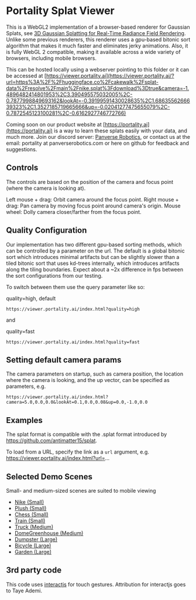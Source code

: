 # Portality Splat Viewer

This is a WebGL2 implementation of a browser-based renderer for Gaussian Splats, see [3D Gaussian Splatting for Real-Time Radiance Field Rendering](https://repo-sam.inria.fr/fungraph/3d-gaussian-splatting/). Unlike some previous renderers, this renderer uses a gpu-based bitonic sort algorithm that makes it much faster and eliminates jerky animations. Also, it is fully WebGL 2 compatible, making it available across a wide variety of browsers, including mobile browsers.

This can be hosted locally using a webserver pointing to this folder or it can be accessed at [https://viewer.portality.ai](https://viewer.portality.ai/?url=https%3A%2F%2Fhuggingface.co%2Fcakewalk%2Fsplat-data%2Fresolve%2Fmain%2Fnike.splat%3Fdownload%3Dtrue&camera=-1.4896482414801953%2C3.390495575032005%2C-0.7877998849693162&lookAt=-0.39199591430028635%2C1.6863556266639323%2C1.3527185719665666&up=-0.02041277475655079%2C-0.7872545123100281%2C-0.6162927746772766)

Coming soon on our product website at [https://portality.ai](https://portality.ai) is a way to learn these splats easily with your data, and much more.  Join our discord server: [Panverse Robotics](https://discord.gg/kmFUXWw5Um), or contact us at the email: portality at panverserobotics.com or here on github for feedback and suggestions.

## Controls 

The controls are based on the position of the camera and focus point (where the camera is looking at).

Left mouse + drag: Orbit camera around the focus point.
Right mouse + drag: Pan camera by moving focus point around camera's origin.
Mouse wheel: Dolly camera closer/farther from the focus point.

## Quality Configuration

Our implementation has two different gpu-based sorting methods, which can be controlled by a parameter on the url.  The default is a global bitonic sort which introduces minimal artifacts but can be slightly slower than a tiled bitonic sort that uses kd-trees internally, which introduces artifacts along the tiling boundaries.  Expect about a ~2x difference in fps between the sort configurations from our testing.

To switch between them use the query parameter like so:

quality=high, default
```
https://viewer.portality.ai/index.html?quality=high
```

and 

quality=fast
```
https://viewer.portality.ai/index.html?quality=fast
```


## Setting default camera params

The camera parameters on startup, such as camera position, the location where the camera is looking, and the up vector, can be specified as parameters, e.g.

```
https://viewer.portality.ai/index.html?camera=5.0,0.0,0.0&lookAt=0.1,0.0,0.08&up=0.0,-1.0,0.0
```

## Examples

The splat format is compatible with the .splat format introduced by https://github.com/antimatter15/splat.

To load from a URL, specify the link as a `url` argument, e.g. https://viewer.portality.ai/index.html?url=...

## Selected Demo Scenes
Small- and medium-sized scenes are suited to mobile viewing

- [Nike (Small)](https://viewer.portality.ai/?url=https%3A%2F%2Fhuggingface.co%2Fcakewalk%2Fsplat-data%2Fresolve%2Fmain%2Fnike.splat%3Fdownload%3Dtrue&camera=-1.4896482414801953%2C3.390495575032005%2C-0.7877998849693162&lookAt=-0.39199591430028635%2C1.6863556266639323%2C1.3527185719665666&up=-0.02041277475655079%2C-0.7872545123100281%2C-0.6162927746772766)
- [Plush (Small)](https://viewer.portality.ai/?url=https%3A%2F%2Fhuggingface.co%2Fcakewalk%2Fsplat-data%2Fresolve%2Fmain%2Fplush.splat%3Fdownload%3Dtrue&camera=0.5565675836106072%2C2.667193492722922%2C-1.9308635603699218&lookAt=0.4023664948021303%2C1.8369706127766905%2C1.2489360953059658&up=-0.17141437530517578%2C-0.9511821866035461%2C-0.2566594183444977)
- [Chess (Small)](https://viewer.portality.ai/?url=https%3A%2F%2Fd3c617x64bvo7w.cloudfront.net%2Fchess.splat&camera=1.0791208068168285%2C3.0959993842857423%2C-1.1840613247312497&lookAt=0.37183183699686273%2C0.4851133985750661%2C1.6929692699273735&up=-0.052369970828294754%2C-0.7330761551856995%2C-0.6781343221664429&azimuth=-0.6433333333333326&elevation=0.6433333333333338)
- [Train (Small)](https://viewer.portality.ai/?url=https%3A%2F%2Fhuggingface.co%2Fcakewalk%2Fsplat-data%2Fresolve%2Fmain%2Ftrain.splat%3Fdownload%3Dtrue&camera=-2.1270068327473646%2C0.16104565057569387%2C2.809400294222233&lookAt=-0.5589713026570335%2C0.0409163255285586%2C0.203083103813528&up=0.008334717713296413%2C-0.9986659288406372%2C0.05104399472475052)
- [Truck (Medium)](https://viewer.portality.ai/?url=https%3A%2F%2Fhuggingface.co%2Fcakewalk%2Fsplat-data%2Fresolve%2Fmain%2Ftruck.splat%3Fdownload%3Dtrue&camera=0.8299992664605993%2C0.7349339491049119%2C-3.401283966294055&lookAt=-0.13387062965327384%2C0.3533649188647336%2C0.4972497243969419&up=0.03285346180200577%2C-0.9954638481140137%2C-0.08930841088294983)
- [DomeGreenhouse (Medium)](https://viewer.portality.ai/?url=https%3A%2F%2Fd3c617x64bvo7w.cloudfront.net%2Fdomegreenhouse.splat&camera=-3.5806928884435965%2C0.8933851880858525%2C-1.6083174733309864&lookAt=0.8558180672183671%2C-0.05253012660170886%2C0.5930712310114736&up=0.26420512795448303%2C-0.570544958114624%2C-0.7776140570640564)
- [Dumpster (Large)](https://viewer.portality.ai/?url=https%3A%2F%2Fd3c617x64bvo7w.cloudfront.net%2Fdumpster.splat&camera=-3.151375520968706%2C-2.016319723269895%2C3.07293417782401&lookAt=0.9058804623839535%2C0.44022983179335196%2C1.4904926988563436&up=0.1606867015361786%2C-0.7082298994064331%2C-0.6874533295631409&azimuth=-3.8100000000000014&elevation=-0.5966666666666665)
- [Bicycle (Large)](https://viewer.portality.ai/?url=https%3A%2F%2Fhuggingface.co%2Fcakewalk%2Fsplat-data%2Fresolve%2Fmain%2Fbicycle.splat%3Fdownload%3Dtrue&camera=-2.8849047698183004%2C0.9222252267609595%2C-0.7220571605742392&lookAt=0.521883814175611%2C0.8171271406869649%2C0.44293577341433193&up=0.04069226235151291%2C-0.9774585962295532%2C-0.20717640221118927)
- [Garden (Large)](https://viewer.portality.ai/?url=https%3A%2F%2Fhuggingface.co%2Fcakewalk%2Fsplat-data%2Fresolve%2Fmain%2Fgarden.splat%3Fdownload%3Dtrue&camera=-2.053353162001457%2C2.286297111737985%2C-2.890513076551497&lookAt=0.02551149613996362%2C0.7813343402799947%2C1.3989496256153457&up=0.07344545423984528%2C-0.9294056296348572%2C-0.36167794466018677)



## 3rd party code

This code uses [interactjs](https://github.com/taye/interact.js) for touch gestures. Attribution for interactjs goes to Taye Ademi.
